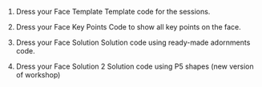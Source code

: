 1. Dress your Face Template
Template code for the sessions.

2. Dress your Face Key Points
Code to show all key points on the face.

3. Dress your Face Solution
Solution code using ready-made adornments code.

4. Dress your Face Solution 2
Solution code using P5 shapes (new version of workshop)